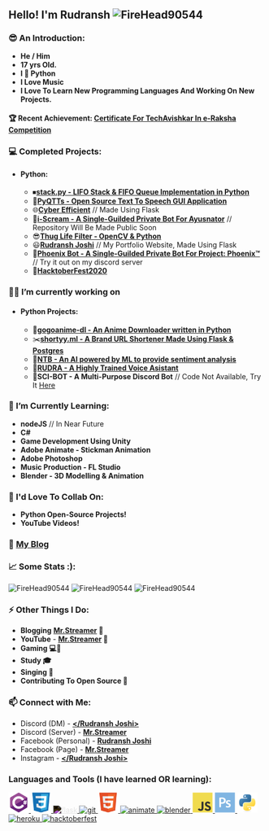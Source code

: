 ## Hello! I'm Rudransh <img src="https://komarev.com/ghpvc/?username=FireHead90544&style=flat-square&color=blueviolet" alt="FireHead90544" />
### 😎 An Introduction:
- **He / Him**
- **17 yrs Old.**
- **I 💖 Python**
- **I Love Music**
- **I Love To Learn New Programming Languages And Working On New Projects.**

#### 🏆 Recent Achievement: [**Certificate For TechAvishkar In e-Raksha Competition**](https://dchn.io/QMjZ2)

### 💻 Completed Projects:
- #### Python:
  - ⏹[**stack.py - LIFO Stack & FIFO Queue Implementation in Python**](https://github.com/FireHead90544/stack.py)
  - 📣[**PyQTTs - Open Source Text To Speech GUI Application**](https://github.com/FireHead90544/PyQTTs)
  - 🌐[**Cyber Efficient**](https://cyberefficient.io) // Made Using Flask
  - 🍨[**i-Scream - A Single-Guilded Private Bot For Ayusnator**](#) // Repository Will Be Made Public Soon
  - 😎[**Thug Life Filter - OpenCV & Python**](https://github.com/FireHead90544/thug-life-filter-using-python)
  - 😃[**Rudransh Joshi**](https://www.rudranshjoshi.me/) // My Portfolio Website, Made Using Flask
  - 🤖[**Phoenix Bot - A Single-Guilded Private Bot For Project: Phoenix™**](https://discord.gg/phoenixop) // Try it out on my discord server
  - 🎉[**HacktoberFest2020**](https://hacktoberfest.digitalocean.com)

### 👨‍💻 I’m currently working on
- #### Python Projects:
  - 🔻[**gogoanime-dl - An Anime Downloader written in Python**](https://colab.research.google.com/drive/1x7Ksz1_6iC5jy9Pna4iQFf5LR9ISIIWX?usp=sharing)
  - ✂️[**shortyy.ml - A Brand URL Shortener Made Using Flask & Postgres**](https://www.shortyy.ml/)
  - 🚩[**NTB - An AI powered by ML to provide sentiment analysis**](https://github.com/FireHead90544/NT-B)
  - 🤖[**RUDRA - A Highly Trained Voice Asistant**](https://github.com/FireHead90544/RUDRA)
  - 💎**SCI-BOT - A Multi-Purpose Discord Bot** // Code Not Available, Try It [Here](https://invite.gg/cyberefficient)

### 🤯 I’m Currently Learning:
- **nodeJS** // In Near Future
- **C#**
- **Game Development Using Unity**
- **Adobe Animate - Stickman Animation**
- **Adobe Photoshop**
- **Music Production - FL Studio**
- **Blender - 3D Modelling & Animation**

### 👯 I'd Love To Collab On:
- **Python Open-Source Projects!**
- **YouTube Videos!**

### 📰 [My Blog](https://mrstreamer.live/)

### 📈 Some Stats :):

<img align="center" src="https://github-readme-stats.vercel.app/api/top-langs/?username=FireHead90544&layout=compact&show_icons=true&theme=radical" alt="FireHead90544" />
<img align="center" src="https://github-readme-streak-stats.herokuapp.com/?user=FireHead90544&theme=radical" alt="FireHead90544" />
<img align="center" src="https://github-readme-stats.vercel.app/api?username=FireHead90544&show_icons=true&theme=radical" alt="FireHead90544" />

### ⚡ Other Things I Do:
- **Blogging** __[Mr.Streamer](https://mrstreamer.live) 📰__
- **YouTube** - __[Mr.Streamer](https://www.youtube.com/mrstreamer) 🔴__
- **Gaming 💻📱**
- **Study 🎓**
- **Singing 🎤**
- **Contributing To Open Source 🌸**

### 📫 Connect with Me: 
- Discord (DM) - **[</Rudransh Joshi>](https://dsc.bio/mrstreamer)**
- Discord (Server) - **[Mr.Streamer](https://discord.gg/dN66r3D)**
- Facebook (Personal) - **[Rudransh Joshi](https://www.facebook.com/rudranshjoshi1806)**
- Facebook (Page) - **[Mr.Streamer](https://facebook.com/mrstreameryt)**
- Instagram - **[</Rudransh Joshi>](https://www.instagram.com/mrstreamer_yt)**

### Languages and Tools (I have learned OR learning):
<p align="left"> <a href="https://www.w3schools.com/cs/" target="_blank"> <img src="https://raw.githubusercontent.com/devicons/devicon/master/icons/csharp/csharp-original.svg" alt="csharp" width="40" height="40"/> </a> <a href="https://www.w3schools.com/css/" target="_blank"> <img src="https://raw.githubusercontent.com/devicons/devicon/master/icons/css3/css3-original.svg" alt="css3" width="40" height="40"/> </a> <a href="https://flask.palletsprojects.com/en/1.1.x/" target="_blank"> <img src="https://raw.githubusercontent.com/detain/svg-logos/780f25886640cef088af994181646db2f6b1a3f8/svg/flask.svg" id="invertThis" style="filter: invert(1);" alt="flask" width="40" height="40"/> </a> <a href="https://git-scm.com/" target="_blank"> <img src="https://www.vectorlogo.zone/logos/git-scm/git-scm-icon.svg" alt="git" width="40" height="40"/> </a> <a href="https://www.w3.org/html/" target="_blank"> <img src="https://raw.githubusercontent.com/devicons/devicon/master/icons/html5/html5-original.svg" alt="html5" width="40" height="40"/> </a> <a href="https://www.adobe.com/in/products/animate.html" target="_blank"> <img src="https://raw.githubusercontent.com/detain/svg-logos/780f25886640cef088af994181646db2f6b1a3f8/svg/adobe-animate.svg" alt="animate" width="40" height="40"/> </a> <a href="https://www.blender.org" target="_blank"> <img src="https://raw.githubusercontent.com/detain/svg-logos/780f25886640cef088af994181646db2f6b1a3f8/svg/blender.svg" alt="blender" width="40" height="40"/> </a> <a href="https://developer.mozilla.org/en-US/docs/Web/JavaScript" target="_blank"> <img src="https://raw.githubusercontent.com/devicons/devicon/master/icons/javascript/javascript-original.svg" alt="javascript" width="40" height="40"/> </a> <a href="https://www.photoshop.com/en" target="_blank"> <img src="https://raw.githubusercontent.com/devicons/devicon/master/icons/photoshop/photoshop-plain.svg" alt="photoshop" width="40" height="40"/> </a> <a href="https://www.python.org" target="_blank"> <img src="https://raw.githubusercontent.com/devicons/devicon/master/icons/python/python-original.svg" alt="python" width="40" height="40"/> </a> <a href="https://www.heroku.com" target="_blank"> <img src="https://raw.githubusercontent.com/detain/svg-logos/780f25886640cef088af994181646db2f6b1a3f8/svg/heroku.svg" alt="heroku" width="40" height="40"/> </a> <a href="https://hacktoberfest.digitalocean.com" target="_blank"> <img src="https://hacktober-fest-2020.vercel.app/hacktoberfest.svg" alt="hacktoberfest" width="40" height="40"/> </a> </p>
